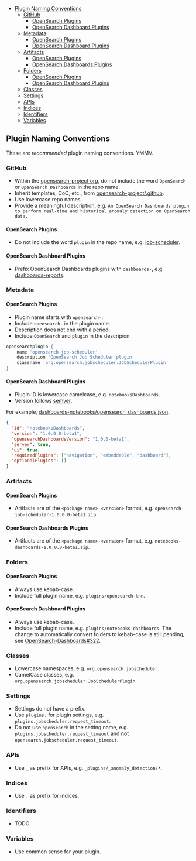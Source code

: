 - [Plugin Naming Conventions](#plugin-naming-conventions)
    - [GitHub](#github)
        - [OpenSearch Plugins](#opensearch-plugins)
        - [OpenSearch Dashboard Plugins](#opensearch-dashboard-plugins)
    - [Metadata](#metadata)
        - [OpenSearch Plugins](#opensearch-plugins)
        - [OpenSearch Dashboard Plugins](#opensearch-dashboard-plugins)
    - [Artifacts](#artifacts)
        - [OpenSearch Plugins](#opensearch-plugins)
        - [OpenSearch Dashboards Plugins](#opensearch-dashboards-plugins)
    - [Folders](#folders)
        - [OpenSearch Plugins](#opensearch-plugins)
        - [OpenSearch Dashboard Plugins](#opensearch-dashboard-plugins)
    - [Classes](#classes)
    - [Settings](#settings)
    - [APIs](#apis)
    - [Indices](#indices)
    - [Identifiers](#identifiers)
    - [Variables](#variables)

## Plugin Naming Conventions

These are _recommended_ plugin naming conventions. YMMV.

### GitHub

- Within the [opensearch-project org](https://github.com/opensearch-project), do not include the word `OpenSearch` or `OpenSearch Dashboards` in the repo name.
- Inherit templates, CoC, etc., from [opensearch-project/.github](https://github.com/opensearch-project/.github).
- Use lowercase repo names.
- Provide a meaningful description, e.g. `An OpenSearch Dashboards plugin to perform real-time and historical anomaly detection on OpenSearch data.`

#### OpenSearch Plugins

- Do not include the word `plugin` in the repo name, e.g. [job-scheduler](https://github.com/opensearch-project/job-scheduler).

#### OpenSearch Dashboard Plugins

- Prefix OpenSearch Dashboards plugins with `dashboards-`, e.g. [dashboards-reports](https://github.com/opensearch-project/dashboards-reports).

### Metadata

#### OpenSearch Plugins

- Plugin name starts with `opensearch-`.
- Include `opensearch-` in the plugin name.
- Description does not end with a period.
- Include `OpenSearch` and `plugin` in the descripion. 

```groovy
opensearchplugin {
    name 'opensearch-job-scheduler'
    description 'OpenSearch Job Scheduler plugin'
    classname 'org.opensearch.jobscheduler.JobSchedulerPlugin'
}
```

#### OpenSearch Dashboard Plugins

- Plugin ID is lowercase camelcase, e.g. `notebooksDashboards`.
- Version follows [semver](https://semver.org/).

For example, [dashboards-notebooks/opensearch_dashboards.json](https://github.com/opensearch-project/dashboards-notebooks/blob/main/dashboards-notebooks/opensearch_dashboards.json).

```json
{
  "id": "notebooksDashboards",
  "version": "1.0.0.0-beta1",
  "opensearchDashboardsVersion": "1.0.0-beta1",
  "server": true,
  "ui": true,
  "requiredPlugins": ["navigation", "embeddable", "dashboard"],
  "optionalPlugins": []
}
```

### Artifacts

#### OpenSearch Plugins

- Artifacts are of the `<package name>-<version>` format, e.g. `opensearch-job-scheduler-1.0.0.0-beta1.zip`.

#### OpenSearch Dashboards Plugins

- Artifacts are of the `<package name>-<version>` format, e.g. `notebooks-dashboards-1.0.0.0-beta1.zip`.

### Folders

#### OpenSearch Plugins

- Always use kebab-case.
- Include full plugin name, e.g. `plugins/opensearch-knn`.

#### OpenSearch Dashboard Plugins

- Always use kebab-case.
- Include full plugin name, e.g. `plugins/notebooks-dashboards`. The change to automatically convert folders to kebab-case is still pending, see [OpenSearch-Dashboards#322](https://github.com/opensearch-project/OpenSearch-Dashboards/issues/322).

### Classes

- Lowercase namespaces, e.g. `org.opensearch.jobscheduler`.
- CamelCase classes, e.g. `org.opensearch.jobscheduler.JobSchedulerPlugin`.

### Settings

- Settings do not have a prefix.
- Use `plugins.` for plugin settings, e.g. `plugins.jobscheduler.request_timeout`.
- Do not use `opensearch` in the setting name, e.g. `plugins.jobscheduler.request_timeout` and not `opensearch.jobscheduler.request_timeout`.

### APIs

- Use `_` as prefix for APIs, e.g. `_plugins/_anomaly_detection/*`.

### Indices

- Use `.` as prefix for indices.

### Identifiers

- TODO

### Variables

- Use common sense for your plugin.
